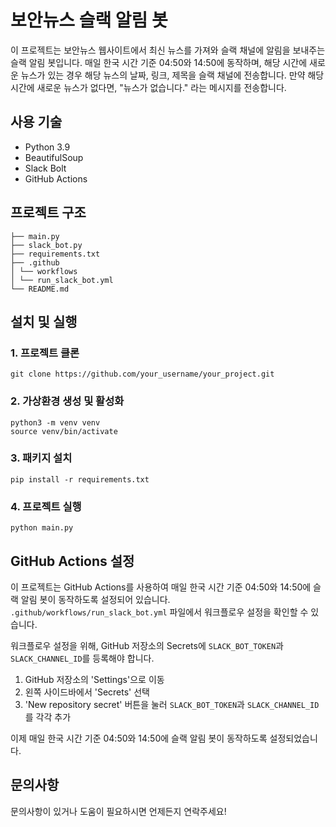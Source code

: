 # 보안뉴스 슬랙 알림 봇

이 프로젝트는 보안뉴스 웹사이트에서 최신 뉴스를 가져와 슬랙 채널에 알림을 보내주는 슬랙 알림 봇입니다. 매일 한국 시간 기준 04:50와 14:50에 동작하며, 해당 시간에 새로운 뉴스가 있는 경우 해당 뉴스의 날짜, 링크, 제목을 슬랙 채널에 전송합니다. 만약 해당 시간에 새로운 뉴스가 없다면, "뉴스가 없습니다." 라는 메시지를 전송합니다.

## 사용 기술

- Python 3.9
- BeautifulSoup
- Slack Bolt
- GitHub Actions

## 프로젝트 구조

    ├── main.py
    ├── slack_bot.py
    ├── requirements.txt
    ├── .github
    │ └── workflows
    │ └── run_slack_bot.yml
    └── README.md

## 설치 및 실행

### 1. 프로젝트 클론

    git clone https://github.com/your_username/your_project.git

### 2. 가상환경 생성 및 활성화

    python3 -m venv venv
    source venv/bin/activate

### 3. 패키지 설치

    pip install -r requirements.txt

### 4. 프로젝트 실행

    python main.py

## GitHub Actions 설정

이 프로젝트는 GitHub Actions를 사용하여 매일 한국 시간 기준 04:50와 14:50에 슬랙 알림 봇이 동작하도록 설정되어 있습니다. `.github/workflows/run_slack_bot.yml` 파일에서 워크플로우 설정을 확인할 수 있습니다.

워크플로우 설정을 위해, GitHub 저장소의 Secrets에 `SLACK_BOT_TOKEN`과 `SLACK_CHANNEL_ID`를 등록해야 합니다.

1. GitHub 저장소의 'Settings'으로 이동
2. 왼쪽 사이드바에서 'Secrets' 선택
3. 'New repository secret' 버튼을 눌러 `SLACK_BOT_TOKEN`과 `SLACK_CHANNEL_ID`를 각각 추가

이제 매일 한국 시간 기준 04:50와 14:50에 슬랙 알림 봇이 동작하도록 설정되었습니다.

## 문의사항

문의사항이 있거나 도움이 필요하시면 언제든지 연락주세요!
